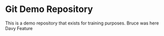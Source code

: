 # Git Demo Repository

This is a demo repository that exists for training purposes. 
Bruce was here
Davy Feature
